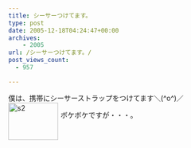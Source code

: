 ```yaml
---
title: シーサーつけてます。
type: post
date: 2005-12-18T04:24:47+00:00
archives:
    - 2005
url: /シーサーつけてます。/
post_views_count:
  - 957

---
```

僕は、携帯にシーサーストラップをつけてます＼(^o^)／  
<a href="https://i1.wp.com/jqinglong.html.xdomain.jp/bimg/s2.jpg" onclick="window.open(this.href, '_blank', 'width=640,height=480,scrollbars=no,resizable=no,toolbar=no,directories=no,location=no,menubar=no,status=no,left=0,top=0'); return false"><img alt="s2" title="s2" src="https://i2.wp.com/jqinglong.html.xdomain.jp/bimg/s2_thumb.jpg?resize=100%2C75" width="100" height="75" border="0" style="float: left; margin: 0px 5px 5px 0px;" data-recalc-dims="1" /></a>

ボケボケですが・・・。